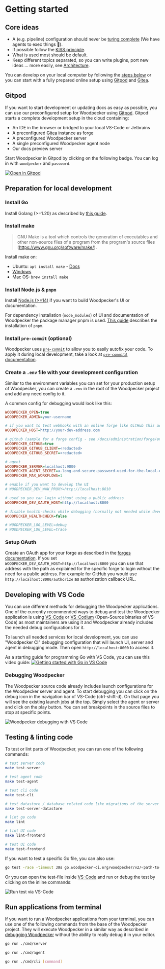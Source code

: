 # Getting started

## Core ideas

- A (e.g. pipeline) configuration should never be [turing complete](https://en.wikipedia.org/wiki/Turing_completeness) (We have agents to exec things 🙂).
- If possible follow the [KISS principle](https://en.wikipedia.org/wiki/KISS_principle).
- What is used most should be default.
- Keep different topics separated, so you can write plugins, port new ideas ... more easily, see [Architecture](./05-architecture.md).

You can develop on your local computer by following the [steps below](#preparation-for-local-development) or you can start with a fully prepared online setup using [Gitpod](https://github.com/gitpod-io/gitpod) and [Gitea](https://github.com/go-gitea/gitea).

## Gitpod

If you want to start development or updating docs as easy as possible, you can use our preconfigured setup for Woodpecker using [Gitpod](https://github.com/gitpod-io/gitpod). Gitpod starts a complete development setup in the cloud containing:

- An IDE in the browser or bridged to your local VS-Code or Jetbrains
- A preconfigured [Gitea](https://github.com/go-gitea/gitea) instance as forge
- A preconfigured Woodpecker server
- A single preconfigured Woodpecker agent node
- Our docs preview server

Start Woodpecker in Gitpod by clicking on the following badge. You can log in with `woodpecker` and `password`.

[![Open in Gitpod](https://gitpod.io/button/open-in-gitpod.svg)](https://gitpod.io/#https://github.com/woodpecker-ci/woodpecker)

## Preparation for local development

### Install Go

Install Golang (>=1.20) as described by [this guide](https://go.dev/doc/install).

### Install make

> GNU Make is a tool which controls the generation of executables and other non-source files of a program from the program's source files (<https://www.gnu.org/software/make/>).

Install make on:

- Ubuntu: `apt install make` - [Docs](https://wiki.ubuntuusers.de/Makefile/)
- [Windows](https://stackoverflow.com/a/32127632/8461267)
- Mac OS: `brew install make`

### Install Node.js & `pnpm`

Install [Node.js (>=14)](https://nodejs.org/en/download/) if you want to build Woodpecker's UI or documentation.

For dependency installation (`node_modules`) of UI and documentation of Woodpecker the package manager pnpm is used.
[This guide](https://pnpm.io/installation) describes the installation of `pnpm`.

### Install `pre-commit` (optional)

Woodpecker uses [`pre-commit`](https://pre-commit.com/) to allow you to easily autofix your code.
To apply it during local development, take a look at [`pre-commit`s documentation](https://pre-commit.com/#usage).

### Create a `.env` file with your development configuration

Similar to the environment variables you can set for your production setup of Woodpecker, you can create a `.env` in the root of the Woodpecker project and add any need config to it.

A common config for debugging would look like this:

```ini
WOODPECKER_OPEN=true
WOODPECKER_ADMIN=your-username

# if you want to test webhooks with an online forge like GitHub this address needs to be accessible from public server
WOODPECKER_HOST=http://your-dev-address.com

# github (sample for a forge config - see /docs/administration/forge/overview for other forges)
WOODPECKER_GITHUB=true
WOODPECKER_GITHUB_CLIENT=<redacted>
WOODPECKER_GITHUB_SECRET=<redacted>

# agent
WOODPECKER_SERVER=localhost:9000
WOODPECKER_AGENT_SECRET=a-long-and-secure-password-used-for-the-local-development-system
WOODPECKER_MAX_WORKFLOWS=1

# enable if you want to develop the UI
# WOODPECKER_DEV_WWW_PROXY=http://localhost:8010

# used so you can login without using a public address
WOODPECKER_DEV_OAUTH_HOST=http://localhost:8000

# disable health-checks while debugging (normally not needed while developing)
WOODPECKER_HEALTHCHECK=false

# WOODPECKER_LOG_LEVEL=debug
# WOODPECKER_LOG_LEVEL=trace
```

### Setup OAuth

Create an OAuth app for your forge as described in the [forges documentation](../30-administration/11-forges/10-overview.md). If you set `WOODPECKER_DEV_OAUTH_HOST=http://localhost:8000` you can use that address with the path as explained for the specific forge to login without the need for a public address. For example for GitHub you would use `http://localhost:8000/authorize` as authorization callback URL.

## Developing with VS Code

You can use different methods for debugging the Woodpecker applications. One of the currently recommended ways to debug and test the Woodpecker application is using [VS-Code](https://code.visualstudio.com/) or [VS-Codium](https://vscodium.com/) (Open-Source binaries of VS-Code) as most maintainers are using it and Woodpecker already includes the needed debug configurations for it.

To launch all needed services for local development, you can use "Woodpecker CI" debugging configuration that will launch UI, server and agent in debugging mode. Then open `http://localhost:8000` to access it.

As a starting guide for programming Go with VS Code, you can use this video guide:
[![Getting started with Go in VS Code](https://img.youtube.com/vi/1MXIGYrMk80/0.jpg)](https://www.youtube.com/watch?v=1MXIGYrMk80)

### Debugging Woodpecker

The Woodpecker source code already includes launch configurations for the Woodpecker server and agent. To start debugging you can click on the debug icon in the navigation bar of VS-Code (ctrl-shift-d). On that page you will see the existing launch jobs at the top. Simply select the agent or server and click on the play button. You can set breakpoints in the source files to stop at specific points.

![Woodpecker debugging with VS Code](./vscode-debug.png)

## Testing & linting code

To test or lint parts of Woodpecker, you can run one of the following commands:

```bash
# test server code
make test-server

# test agent code
make test-agent

# test cli code
make test-cli

# test datastore / database related code like migrations of the server
make test-server-datastore

# lint go code
make lint

# lint UI code
make lint-frontend

# test UI code
make test-frontend
```

If you want to test a specific Go file, you can also use:

```bash
go test -race -timeout 30s go.woodpecker-ci.org/woodpecker/v2/<path-to-the-package-or-file-to-test>
```

Or you can open the test-file inside [VS-Code](#developing-with-vs-code) and run or debug the test by clicking on the inline commands:

![Run test via VS-Code](./vscode-run-test.png)

## Run applications from terminal

If you want to run a Woodpecker applications from your terminal, you can use one of the following commands from the base of the Woodpecker project. They will execute Woodpecker in a similar way as described in [debugging Woodpecker](#debugging-woodpecker) without the ability to really debug it in your editor.

```bash title="start server"
go run ./cmd/server
```

```bash title="start agent"
go run ./cmd/agent
```

```bash title="execute cli command"
go run ./cmd/cli [command]
```
